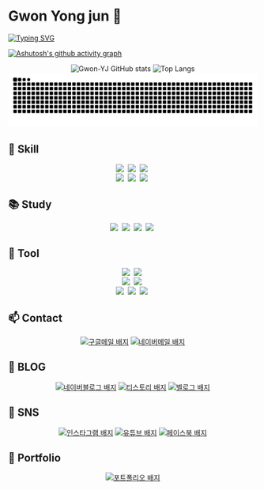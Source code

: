 # Gwon Yong jun 👋

<!--
**Gwon-YJ/Gwon-YJ** is a ✨ _special_ ✨ repository because its `README.md` (this file) appears on your GitHub profile.

Here are some ideas to get you started:

- 🔭 I’m currently working on ...
- 🌱 I’m currently learning ...
- 👯 I’m looking to collaborate on ...
- 🤔 I’m looking for help with ...
- 💬 Ask me about ...
- 📫 How to reach me: ...
- 😄 Pronouns: ...
- ⚡ Fun fact: ...
-->

[![Typing SVG](https://readme-typing-svg.demolab.com?font=Black+Han+Sans&size=25&duration=4919&pause=1000&width=435&lines=%EB%B0%B1%EC%97%94%EB%93%9C+%EA%B0%9C%EB%B0%9C%EC%9E%90;%EB%82%98%EB%A7%8C%EC%9D%98+%EA%B8%B8%EC%9D%84+%EA%B1%B8%EC%96%B4%EA%B0%80%EB%A9%B4%EC%84%9C)](https://git.io/typing-svg)

[![Ashutosh's github activity graph](https://github-readme-activity-graph.vercel.app/graph?username=Gwon-YJ&theme=dracula)](https://github.com/ashutosh00710/github-readme-activity-graph)

<div align="center">

![Gwon-YJ GitHub stats](https://github-readme-stats.vercel.app/api?username=Gwon-YJ&show_icons=true&theme=radical)
![Top Langs](https://github-readme-stats.vercel.app/api/top-langs/?username=Gwon-YJ&layout=compact)
![GitHub Contribution Snake](https://raw.githubusercontent.com/Gwon-YJ/Gwon-YJ/output/github-contribution-grid-snake.svg)
  </div>

## 🚀 Skill

<div align="center">
  <img src="https://img.shields.io/badge/java-00AAEB.svg?&style=for-the-badge&logo=java&logoColor=white">&nbsp
  <img src="https://img.shields.io/badge/html5-E34F26.svg?style=for-the-badge&logo=html5&logoColor=white">&nbsp
  <img src="https://img.shields.io/badge/javascript-F7DF1E.svg?style=for-the-badge&logo=javascript&logoColor=000000">&nbsp

</div>

<div align="center">
  <img src="https://img.shields.io/badge/css3-1572B6.svg?style=for-the-badge&logo=css3&logoColor=white">&nbsp 
  <img src="https://img.shields.io/badge/spring-6DB33F.svg?&style=for-the-badge&logo=spring&logoColor=white">&nbsp
  <img src="https://img.shields.io/badge/mysql-4479A1.svg?&style=for-the-badge&logo=mysql&logoColor=white">&nbsp
</div>

## 📚 Study
<div align="center">
  <img src="https://img.shields.io/badge/java-00AAEB.svg?&style=for-the-badge&logo=java&logoColor=white">&nbsp
  <img src="https://img.shields.io/badge/spring-6DB33F.svg?&style=for-the-badge&logo=spring&logoColor=white">&nbsp
  <img src="https://img.shields.io/badge/git-FE5196.svg?&style=for-the-badge&logo=git&logoColor=white">&nbsp
  <img src="https://img.shields.io/badge/mysql-4479A1.svg?&style=for-the-badge&logo=mysql&logoColor=white">&nbsp
</div>

## 🧰 Tool
<div align="center">
  <img src="https://img.shields.io/badge/notion-000000.svg?&style=for-the-badge&logo=notion&logoColor=white">&nbsp
  <img src="https://img.shields.io/badge/slack-4A154B.svg?&style=for-the-badge&logo=slack&logoColor=white">&nbsp
</div>

<div align="center">
    <img src="https://img.shields.io/badge/intellijidea-3EBBDF.svg?&style=for-the-badge&logo=intellijidea&logoColor=white">&nbsp
    <img src="https://img.shields.io/badge/python-3776AB.svg?style=for-the-badge&logo=python&logoColor=white">&nbsp 
  </div>
  
<div align="center">
  <img src="https://img.shields.io/badge/discord-5865F2.svg?style=for-the-badge&logo=discord&logoColor=white">&nbsp 
  <img src="https://img.shields.io/badge/github-181717.svg?&style=for-the-badge&logo=github&logoColor=white">&nbsp
  <img src="https://img.shields.io/badge/zoom-0B5CFF.svg?&style=for-the-badge&logo=zoom&logoColor=white">&nbsp
</div>

## 📫 Contact
<p align="center">
    <a href="mailto:yoyo91828@gmail.com" target="_blank" rel="noopener noreferrer">
    <img src="https://img.shields.io/badge/gmail-CB2029?style=for-the-badge&logo=gmail&logoColor=white" alt="구글메일 배지" style="max-width: 100%;"></a>    
  <a href="mailto:yoyo99828@naver.com" target="_blank" rel="noopener noreferrer">
    <img src="https://img.shields.io/badge/naver-6DB33F?style=for-the-badge&logo=naver&logoColor=white" alt="네이버메일 배지" style="max-width: 100%;"></a>
</p>

## 🔭 BLOG
<p align="center">
  <a href="https://blog.naver.com/yoyo99828" target="_blank" rel="noopener noreferrer">
    <img src="https://img.shields.io/badge/blog-6DB33F?style=for-the-badge&logo=naver&logoColor=white" alt="네이버블로그 배지" style="max-width: 100%;"></a> 
    <a href="https://gwonyj91.tistory.com/" target="_blank" rel="noopener noreferrer">
    <img src="https://img.shields.io/badge/tistory-000000?style=for-the-badge&logo=tistory&logoColor=white" alt="티스토리 배지" style="max-width: 100%;"></a>
  <a href="https://velog.io/@gwonyj91" target="_blank" rel="noopener noreferrer">
    <img src="https://img.shields.io/badge/velog-7033FD?style=for-the-badge&logo=velog&logoColor=white" alt="벨로그 배지" style="max-width: 100%;"></a>
</p>

## 🦚 SNS
<p align="center">  
  <a href="https://www.instagram.com/gwonyj91" target="_blank" rel="noopener noreferrer">
    <img src="https://img.shields.io/badge/instagram-FF0069?style=for-the-badge&logo=instagram&logoColor=white" alt="인스타그램 배지" style="max-width: 100%;"></a>
  <a href="https://www.youtube.com/@gwonyj91" target="_blank" rel="noopener noreferrer">
    <img src="https://img.shields.io/badge/youtube-FF3333?style=for-the-badge&logo=youtube&logoColor=white" alt="유튜브 배지" style="max-width: 100%;"></a> 
  <a href="https://www.facebook.com/share/1HhoCg7Ffz/?mibextid=wwXIfr" target="_blank" rel="noopener noreferrer">
    <img src="https://img.shields.io/badge/facebook-0866FF?style=for-the-badge&logo=facebook&logoColor=white" alt="페이스북 배지" style="max-width: 100%;"></a> 
  
</p>

## 🍫 Portfolio
<p align="center"> 
  <a href="http://gwonyj91.dothome.co.kr" target="_blank" rel="noopener noreferrer">
    <img src="https://img.shields.io/badge/portfolio-1EBC8F?style=for-the-badge&logo=portfolio&logoColor=white" alt="포트폴리오 배지" style="max-width: 100%;"></a>
</p>
